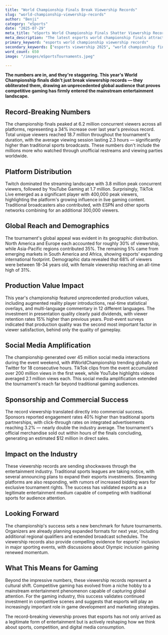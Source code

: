 ```yaml
---
title: "World Championship Finals Break Viewership Records"
slug: "world-championship-viewership-records"
author: "Benji"
category: "eSports"
date: "2025-07-29"
meta_title: "eSports World Championship Finals Shatter Viewership Records"
meta_description: "The latest esports world championship finals attracted record-breaking viewership numbers across all streaming platforms, marking a new milestone for competitive gaming."
primary_keyword: "esports world championship viewership records"
secondary_keywords: ["esports viewership 2025", "world championship finals", "esports streaming numbers", "competitive gaming audience"]
word_count: 650
image: "/images/eSportsTournaments.jpeg"

---
```


**The numbers are in, and they're staggering. This year's World Championship finals didn't just break viewership records — they obliterated them, drawing an unprecedented global audience that proves competitive gaming has firmly entered the mainstream entertainment landscape.**

## Record-Breaking Numbers

The championship finals peaked at 6.2 million concurrent viewers across all platforms, representing a 34% increase over last year's previous record. Total unique viewers reached 18.7 million throughout the tournament's duration, with the average viewing session lasting 2.3 hours — significantly higher than traditional sports broadcasts. These numbers don't include the millions more who watched through unofficial restreams and viewing parties worldwide.

## Platform Distribution

Twitch dominated the streaming landscape with 3.8 million peak concurrent viewers, followed by YouTube Gaming at 1.7 million. Surprisingly, TikTok Live emerged as a significant player with 400,000 peak viewers, highlighting the platform's growing influence in live gaming content. Traditional broadcasters also contributed, with ESPN and other sports networks combining for an additional 300,000 viewers.

## Global Reach and Demographics

The tournament's global appeal was evident in its geographic distribution. North America and Europe each accounted for roughly 30% of viewership, while Asia-Pacific regions contributed 35%. The remaining 5% came from emerging markets in South America and Africa, showing esports' expanding international footprint. Demographic data revealed that 68% of viewers were between 18-34 years old, with female viewership reaching an all-time high of 31%.

## Production Value Impact

This year's championship featured unprecedented production values, including augmented reality player introductions, real-time statistical overlays, and multi-language commentary in 12 different languages. The investment in presentation quality clearly paid dividends, with viewer retention rates 15% higher than previous years. Post-event surveys indicated that production quality was the second most important factor in viewer satisfaction, behind only the quality of gameplay.

## Social Media Amplification

The championship generated over 45 million social media interactions during the event weekend, with #WorldChampionship trending globally on Twitter for 18 consecutive hours. TikTok clips from the event accumulated over 200 million views in the first week, while YouTube highlights videos averaged 2.1 million views each. This social media amplification extended the tournament's reach far beyond traditional gaming audiences.

## Sponsorship and Commercial Success

The record viewership translated directly into commercial success. Sponsors reported engagement rates 40% higher than traditional sports partnerships, with click-through rates on integrated advertisements reaching 3.2% — nearly double the industry average. The tournament's official merchandise sold out within hours of the finals concluding, generating an estimated $12 million in direct sales.

## Impact on the Industry

These viewership records are sending shockwaves through the entertainment industry. Traditional sports leagues are taking notice, with several announcing plans to expand their esports investments. Streaming platforms are also responding, with rumors of increased bidding wars for exclusive tournament rights. The success has validated esports as a legitimate entertainment medium capable of competing with traditional sports for audience attention.

## Looking Forward

The championship's success sets a new benchmark for future tournaments. Organizers are already planning expanded formats for next year, including additional regional qualifiers and extended broadcast schedules. The viewership records also provide compelling evidence for esports' inclusion in major sporting events, with discussions about Olympic inclusion gaining renewed momentum.

## What This Means for Gaming

Beyond the impressive numbers, these viewership records represent a cultural shift. Competitive gaming has evolved from a niche hobby to a mainstream entertainment phenomenon capable of capturing global attention. For the gaming industry, this success validates continued investment in competitive scenes and suggests that esports will play an increasingly important role in game development and marketing strategies.

The record-breaking viewership proves that esports has not only arrived as a legitimate form of entertainment but is actively reshaping how we think about sports, competition, and digital media consumption.